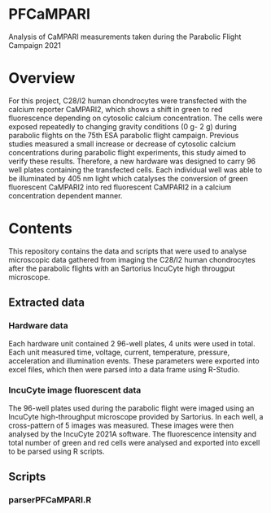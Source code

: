 # PFCaMPARI

Analysis of CaMPARI measurements taken during the Parabolic Flight Campaign 2021

# Overview

For this project, C28/I2 human chondrocytes were transfected with the calcium reporter CaMPARI2, which shows a shift in green to red fluorescence depending on cytosolic calcium concentration. The cells were exposed repeatedly to changing gravity conditions (0 g- 2 g) during parabolic flights on the 75th ESA parabolic flight campaign. Previous studies measured a small increase or decrease of cytosolic calcium concentrations during parabolic flight experiments, this study aimed to verify these results.
Therefore, a new hardware was designed to carry 96 well plates containing the transfected cells. Each individual well was able to be illuminated by 405 nm light which catalyses the conversion of green fluorescent CaMPARI2 into red fluorescent CaMPARI2 in a calcium concentration dependent manner.

# Contents

This repository contains the data and scripts that were used to analyse microscopic data gathered from imaging the C28/I2 human chondrocytes after the parabolic flights with an Sartorius IncuCyte high througput microscope.

## Extracted data

### Hardware data
Each hardware unit contained 2 96-well plates, 4 units were used in total. Each unit measured time, voltage, current, temperature, pressure, acceleration and illumination events.  These parameters were exported into excel files, which then were parsed into a data frame using R-Studio.

### IncuCyte image fluorescent data
The 96-well plates used during the parabolic flight were imaged using an IncuCyte high-throughput microscope provided by Sartorius. In each well, a cross-pattern of 5 images was measured. These images were then analysed by the IncuCyte 2021A software. The fluorescence intensity and total number of green and red cells were analysed and exported into excell to be parsed using R scripts.

## Scripts

### parserPFCaMPARI.R
